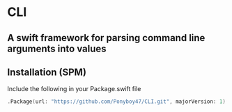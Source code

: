 # CLI

A swift framework for parsing command line arguments into values
---

## Installation (SPM)
Include the following in your Package.swift file
```swift
.Package(url: "https://github.com/Ponyboy47/CLI.git", majorVersion: 1)
```
